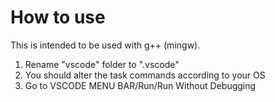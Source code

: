 How to use
==========  

This is intended to be used with g++ (mingw). 
1. Rename "vscode" folder to ".vscode"
2. You should alter the task commands according to your OS
3. Go to VSCODE MENU BAR/Run/Run Without Debugging  
